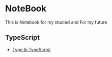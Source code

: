 # NoteBook
This is Notebook for my studied and For my future 

## TypeScript
- [Type In TypeScript](https://github.com/Sneezzzzzze/NoteBook/blob/main/TypeScript/type.md)